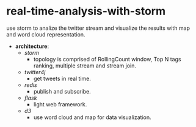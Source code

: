 # real-time-analysis-with-storm
use storm to analize the twitter stream and visualize the results with map and word cloud representation.
* **architecture**: 
  * *storm*
    * topology is comprised of RollingCount window, Top N tags ranking, multiple stream and stream join. 
  * *twitter4j*
    * get tweets in real time.
  * *redis*
    * publish and subscribe.
  * *flask*
    * light web framework.
  * *d3*
    * use word cloud and map for data visualization.
    
